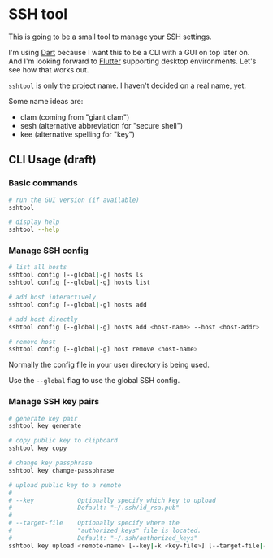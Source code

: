 # SSH tool

This is going to be a small tool to manage your SSH settings.

I'm using [Dart](https://dart.dev) because I want this to be a CLI with a GUI on top later on. And I'm looking forward to [Flutter](https://flutter.dev) supporting desktop environments. Let's see how that works out.

`sshtool` is only the project name. I haven't decided on a real name, yet.

Some name ideas are:

- clam (coming from "giant clam")
- sesh (alternative abbreviation for "secure shell")
- kee (alternative spelling for "key")

## CLI Usage (draft)

### Basic commands

~~~ bash
# run the GUI version (if available)
sshtool

# display help
sshtool --help
~~~

### Manage SSH config

~~~ bash
# list all hosts
sshtool config [--global|-g] hosts ls
sshtool config [--global|-g] hosts list

# add host interactively
sshtool config [--global|-g] hosts add

# add host directly
sshtool config [--global|-g] hosts add <host-name> --host <host-addr>

# remove host
sshtool config [--global|-g] host remove <host-name>
~~~

Normally the config file in your user directory is being used.

Use the `--global` flag to use the global SSH config.

### Manage SSH key pairs

~~~ bash
# generate key pair
sshtool key generate

# copy public key to clipboard
sshtool key copy

# change key passphrase
sshtool key change-passphrase

# upload public key to a remote
#
# --key            Optionally specify which key to upload
#                  Default: "~/.ssh/id_rsa.pub"
#
# --target-file    Optionally specify where the
#                  "authorized_keys" file is located.
#                  Default: "~/.ssh/authorized_keys"
sshtool key upload <remote-name> [--key|-k <key-file>] [--target-file|-t <file>]
~~~

